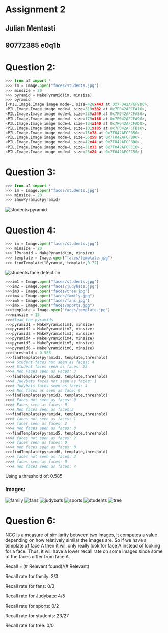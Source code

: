 # Assignment 2
## Julian Mentasti
## 90772385 e0q1b

# Question 2:
```python
>>> from a2 import *
>>> im = Image.open("faces/students.jpg")
>>> minsize = 20
>>> pyramid = MakePyramid(im, minsize)
>>> pyramid
[<PIL.Image.Image image mode=L size=426x443 at 0x7F042AFCF9D0>, 
<PIL.Image.Image image mode=L size=319x332 at 0x7F042AFCFA10>, 
<PIL.Image.Image image mode=L size=239x249 at 0x7F042AFCFA50>, 
<PIL.Image.Image image mode=L size=179x186 at 0x7F042AFCFA90>, 
<PIL.Image.Image image mode=L size=134x140 at 0x7F042AFCFAD0>, 
<PIL.Image.Image image mode=L size=101x105 at 0x7F042AFCFB10>, 
<PIL.Image.Image image mode=L size=75x78 at 0x7F042AFCFB50>, 
<PIL.Image.Image image mode=L size=56x59 at 0x7F042AFCFB90>, 
<PIL.Image.Image image mode=L size=42x44 at 0x7F042AFCFBD0>, 
<PIL.Image.Image image mode=L size=31x33 at 0x7F042AFCFC10>, 
<PIL.Image.Image image mode=L size=23x24 at 0x7F042AFCFC50>]
```
# Question 3:
```python
>>> from a2 import *
>>> im = Image.open("faces/students.jpg")
>>> minsize = 20
>>> ShowPyramid(pyramid)
```
![students pyramid](https://i.imgur.com/HvAbNmj.jpg)

# Question 4:
```python
>>> im = Image.open("faces/students.jpg")
>>> minsize = 20
>>> lPyramid = MakePyramid(im, minsize)
>>> template = Image.open("faces/template.jpg")
>>> findTemplate(lPyramid, template,0.72)
```
![students face detection](https://i.imgur.com/ZW4dJec.jpg)
```python
>>>im1 = Image.open("faces/students.jpg")
>>>im2 = Image.open("faces/judybats.jpg")
>>>im3 = Image.open("faces/tree.jpg")
>>>im4 = Image.open("faces/family.jpg")
>>>im5 = Image.open("faces/fans.jpg")
>>>im6 = Image.open("faces/sports.jpg")
>>>template = Image.open("faces/template.jpg")
>>>minsize = 15
>>>#load the pyramids
>>>pyramid1 = MakePyramid(im1, minsize)
>>>pyramid2 = MakePyramid(im2, minsize)
>>>pyramid3 = MakePyramid(im3, minsize)
>>>pyramid4 = MakePyramid(im4, minsize)
>>>pyramid5 = MakePyramid(im5, minsize)
>>>pyramid6 = MakePyramid(im6, minsize)
>>>threshold = 0.585
>>>findTemplate(pyramid1, template,threshold)
>>># Student faces not seen as faces: 4
>>># Student faces seen as faces: 22
>>># Non Faces seen as Faces: 3
>>>findTemplate(pyramid2, template,threshold)
>>># Judybats faces not seen as faces: 1
>>># Judybats faces seen as faces: 4
>>># Non faces as seen as face: 0
>>>findTemplate(pyramid3, template,threshold)
>>># Faces not seen as faces: 0
>>># Faces seen as faces: 0
>>># Non faces seen as faces:2
>>>findTemplate(pyramid4, template,threshold)
>>># faces not seen as faces: 1
>>># faces seen as faces: 2
>>># non faces seen as faces: 0
>>>findTemplate(pyramid5, template,threshold)
>>># faces not seen as faces: 2
>>># faces seen as faces: 0
>>># non faces seen as faces: 0
>>>findTemplate(pyramid6, template,threshold)
>>># faces not seen as faces: 3
>>># faces seen as faces: 0
>>># non faces seen as faces: 4
```
Using a threshold of: 0.585

### Images:
![family](https://i.imgur.com/IuNQtyH.jpg)
![fans](https://i.imgur.com/goZI9HJ.jpg)
![judybats](https://i.imgur.com/90UgT12.jpg)
![sports](https://i.imgur.com/u6aRzcB.jpg)
![students](https://i.imgur.com/vhRbHvc.jpg)
![tree](https://i.imgur.com/WSWvq6P.jpg)

# Question 6:

NCC is a measure of similarity between two images, it computes a value depending
on how relatively similar the images are. So if we have a template of face A then
it will only really look for face A instead of looking for a face. Thus, it will
have a lower recall rate on some images since some of the faces differ from face A.

Recall = (# Relevant found)/(# Relevant)

Recall rate for family: 2/3

Recall rate for fans: 0/3

Recall rate for Judybats: 4/5

Recall rate for sports: 0/2

Recall rate for students: 23/27

Recall rate for tree: 0/0
